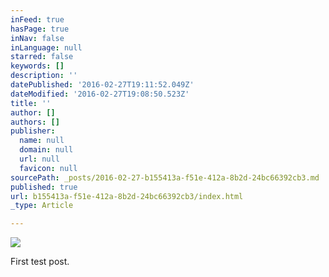 ```yaml
---
inFeed: true
hasPage: true
inNav: false
inLanguage: null
starred: false
keywords: []
description: ''
datePublished: '2016-02-27T19:11:52.049Z'
dateModified: '2016-02-27T19:08:50.523Z'
title: ''
author: []
authors: []
publisher:
  name: null
  domain: null
  url: null
  favicon: null
sourcePath: _posts/2016-02-27-b155413a-f51e-412a-8b2d-24bc66392cb3.md
published: true
url: b155413a-f51e-412a-8b2d-24bc66392cb3/index.html
_type: Article

---
```

![](https://the-grid-user-content.s3-us-west-2.amazonaws.com/12cdb16a-3651-4641-8850-6423c77f0eb9.jpg)

First test post.